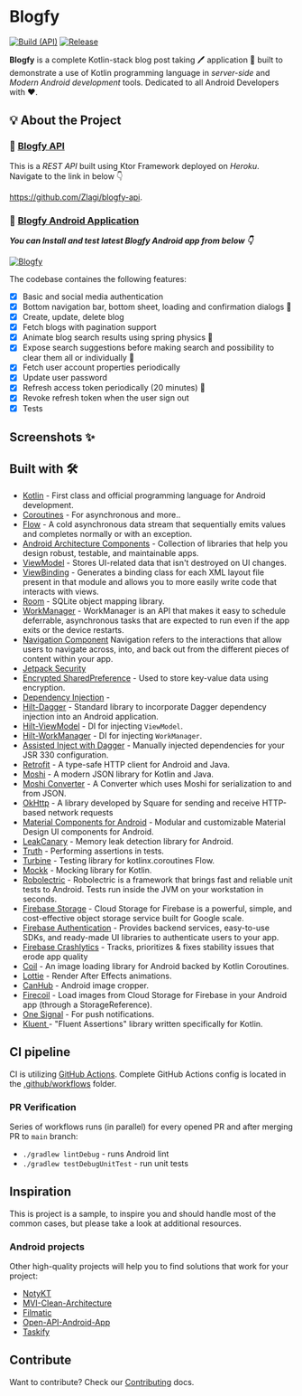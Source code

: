 # Blogfy

[![Build (API)](https://github.com/Zlagi/blogfy-api/actions/workflows/run-build.yml/badge.svg)](https://github.com/Zlagi/blogfy-api/actions/workflows/run-build.yml)
[![Release](https://github.com/Zlagi/Blogfy/actions/workflows/Release.yml/badge.svg)](https://github.com/Zlagi/Blogfy/actions/workflows/Release.yml)

**Blogfy** is a complete Kotlin-stack blog post taking 🖊️ application 📱 built to demonstrate a use of Kotlin programming language in *server-side* and *Modern Android development* tools. Dedicated to all Android Developers with ❤️. 

## 💡 About the Project

### 🔹 [Blogfy API](/blogfy-api)

This is a *REST API* built using Ktor Framework deployed on *Heroku*.  
Navigate to the link in below 👇

https://github.com/Zlagi/blogfy-api.

### 🔹 [Blogfy Android Application](/blogfy-android)

***You can Install and test latest Blogfy Android app from below 👇***

[![Blogfy](https://img.shields.io/badge/Blogfy✅-APK-red.svg?style=for-the-badge&logo=android)](https://github.com/Zlagi/Blogfy/releases/tag/1)


The codebase containes the following features:

- [x] Basic and social media authentication
- [x] Bottom navigation bar, bottom sheet, loading and confirmation dialogs 🎨
- [x] Create, update, delete blog 
- [x] Fetch blogs with pagination support
- [x] Animate blog search results using spring physics 💫
- [x] Expose search suggestions before making search and possibility to clear them all or individually 👀
- [x] Fetch user account properties periodically
- [x] Update user password
- [x] Refresh access token periodically (20 minutes) 🔄
- [x] Revoke refresh token when the user sign out
- [x] Tests

## Screenshots ✨

## Built with 🛠

  - [Kotlin](https://kotlinlang.org/) - First class and official programming language for Android development.
  - [Coroutines](https://kotlinlang.org/docs/reference/coroutines-overview.html) - For asynchronous and more..
  - [Flow](https://kotlin.github.io/kotlinx.coroutines/kotlinx-coroutines-core/kotlinx.coroutines.flow/-flow/) - A cold asynchronous data stream that               sequentially emits values and completes normally or with an exception.
  - [Android Architecture Components](https://developer.android.com/topic/libraries/architecture) - Collection of libraries that help you design robust,           testable, and maintainable apps.
  - [ViewModel](https://developer.android.com/topic/libraries/architecture/viewmodel) - Stores UI-related data that isn't destroyed on UI changes. 
  - [ViewBinding](https://developer.android.com/topic/libraries/view-binding) - Generates a binding class for each XML layout file present in that module and       allows you to more easily write code that interacts with views.
  - [Room](https://developer.android.com/topic/libraries/architecture/room) - SQLite object mapping library.
  - [WorkManager](https://developer.android.com/topic/libraries/architecture/workmanager) - WorkManager is an API that makes it easy to schedule deferrable,       asynchronous tasks that are expected to run even if the app exits or the device restarts.
  - [Navigation Component](https://developer.android.com/guide/navigation/navigation-getting-started) Navigation refers to the interactions that allow users to     navigate across, into, and back out from the different pieces of content within your app.
  - [Jetpack Security](https://developer.android.com/topic/security/)
  - [Encrypted SharedPreference](https://developer.android.com/topic/security/data) - Used to store key-value data using encryption.
  - [Dependency Injection](https://developer.android.com/training/dependency-injection) - 
  - [Hilt-Dagger](https://dagger.dev/hilt/) - Standard library to incorporate Dagger dependency injection into an Android application.
  - [Hilt-ViewModel](https://developer.android.com/training/dependency-injection/hilt-jetpack) - DI for injecting `ViewModel`.
  - [Hilt-WorkManager](https://developer.android.com/training/dependency-injection/hilt-jetpack) - DI for injecting `WorkManager`.
  - [Assisted Inject with Dagger](https://github.com/square/AssistedInject) - Manually injected dependencies for your JSR 330 configuration.
  - [Retrofit](https://square.github.io/retrofit/) - A type-safe HTTP client for Android and Java.
  - [Moshi](https://github.com/square/moshi) - A modern JSON library for Kotlin and Java.
  - [Moshi Converter](https://github.com/square/retrofit/tree/master/retrofit-converters/moshi) - A Converter which uses Moshi for serialization to and from       JSON.
  - [OkHttp](https://square.github.io/okhttp/) - A library developed by Square for sending and receive HTTP-based network requests
  - [Material Components for Android](https://github.com/material-components/material-components-android) - Modular and customizable Material Design UI             components for Android.
  - [LeakCanary](https://square.github.io/leakcanary/) - Memory leak detection library for Android.
  - [Truth](https://truth.dev/) - Performing assertions in tests.
  - [Turbine](https://cashapp.github.io/turbine/) - Testing library for kotlinx.coroutines Flow.
  - [Mockk](https://mockk.io/) - Mocking library for Kotlin.
  - [Robolectric](https://mockk.io/) - Robolectric is a framework that brings fast and reliable unit tests to Android. Tests run inside the JVM on your             workstation in seconds.
  - [Firebase Storage](https://firebase.google.com/docs/storage) - Cloud Storage for Firebase is a powerful, simple, and cost-effective object storage service     built for Google scale.
  - [Firebase Authentication](https://firebase.google.com/docs/auth) - Provides backend services, easy-to-use SDKs, and ready-made UI libraries to authenticate     users to your app.
  - [Firebase Crashlytics](https://firebase.google.com/products/crashlytics) - Tracks, prioritizes & fixes stability issues that erode app quality
  - [Coil](https://coil-kt.github.io/coil/) - An image loading library for Android backed by Kotlin Coroutines.
  - [Lottie](http://airbnb.io/lottie/) - Render After Effects animations.
  - [CanHub](https://github.com/CanHub/Android-Image-Cropper) - Android image cropper.
  - [Firecoil](https://github.com/thatfiredev/firecoil) - Load images from Cloud Storage for Firebase in your Android app (through a StorageReference).
  - [One Signal](https://onesignal.com/) - For push notifications.
  - [Kluent ](https://github.com/MarkusAmshove/Kluent) - "Fluent Assertions" library written specifically for Kotlin.

## CI pipeline

CI is utilizing [GitHub Actions](https://github.com/features/actions). Complete GitHub Actions config is located in the [.github/workflows](.github/workflows) folder.

### PR Verification

Series of workflows runs (in parallel) for every opened PR and after merging PR to `main` branch:
* `./gradlew lintDebug` - runs Android lint
* `./gradlew testDebugUnitTest` - run unit tests

## Inspiration

This is project is a sample, to inspire you and should handle most of the common cases, but please take a look at
additional resources.

### Android projects

Other high-quality projects will help you to find solutions that work for your project:

- [NotyKT](https://github.com/PatilShreyas/NotyKT)
- [MVI-Clean-Architecture](https://github.com/yusufceylan/MVI-Clean-Architecture)
- [Filmatic](https://github.com/prof18/Filmatic)
- [Open-API-Android-App](https://github.com/mitchtabian/Open-API-Android-App)
- [Taskify](https://github.com/Vaibhav2002/Taskify)

## Contribute

Want to contribute? Check our [Contributing](CONTRIBUTING.md) docs.
